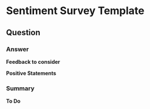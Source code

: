 # Sentiment Survey Template

## Question

### Answer

**Feedback to consider**

**Positive Statements**

### Summary

**To Do**
